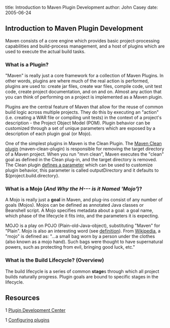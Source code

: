 title: Introduction to Maven Plugin Development
author: John Casey
date: 2005-06-24

<!--
Licensed to the Apache Software Foundation (ASF) under one
or more contributor license agreements.  See the NOTICE file
distributed with this work for additional information
regarding copyright ownership.  The ASF licenses this file
to you under the Apache License, Version 2.0 (the
"License"); you may not use this file except in compliance
with the License.  You may obtain a copy of the License at

    http://www.apache.org/licenses/LICENSE-2.0

Unless required by applicable law or agreed to in writing,
software distributed under the License is distributed on an
"AS IS" BASIS, WITHOUT WARRANTIES OR CONDITIONS OF ANY
KIND, either express or implied.  See the License for the
specific language governing permissions and limitations
under the License.
-->

## Introduction to Maven Plugin Development


 Maven consists of a core engine which provides basic project-processing capabilities and build-process management, and a host of plugins which are used to execute the actual build tasks.


### What is a Plugin?


 "Maven" is really just a core framework for a collection of Maven Plugins. In other words, plugins are where much of the real action is performed, plugins are used to: create jar files, create war files, compile code, unit test code, create project documentation, and on and on. Almost any action that you can think of performing on a project is implemented as a Maven plugin.


 Plugins are the central feature of Maven that allow for the reuse of common build logic across multiple projects. They do this by executing an "action" (i.e. creating a WAR file or compiling unit tests) in the context of a project's description - the Project Object Model (POM). Plugin behavior can be customized through a set of unique parameters which are exposed by a description of each plugin goal (or Mojo).


 One of the simplest plugins in Maven is the Clean Plugin. The [Maven Clean plugin](../../plugins/maven-clean-plugin/) (maven-clean-plugin) is responsible for removing the target directory of a Maven project. When you run "mvn clean", Maven executes the "clean" goal as defined in the Clean plug-in, and the target directory is removed. The Clean plugin [defines a parameter](../../plugins/maven-clean-plugin/clean-mojo.html) which can be used to customize plugin behavior, this parameter is called outputDirectory and it defaults to $\{project.build.directory\}.



### What is a Mojo (_And Why the H--- is it Named 'Mojo'_)?


 A Mojo is really just a **goal** in Maven, and plug-ins consist of any number of goals (Mojos). Mojos can be defined as annotated Java classes or Beanshell script. A Mojo specifies metadata about a goal: a goal name, which phase of the lifecycle it fits into, and the parameters it is expecting.


 MOJO is a play on POJO (Plain-old-Java-object), substituting "Maven" for "Plain". Mojo is also an interesting word (see [definition](http://www.answers.com/mojo&r=67)). From [Wikipedia](http://www.wikipedia.org), a "mojo" is defined as: "...a small bag worn by a person under the clothes (also known as a mojo hand). Such bags were thought to have supernatural powers, such as protecting from evil, bringing good luck, etc."



### What is the Build Lifecycle? (Overview)


 The build lifecycle is a series of common **stage**s through which all project builds naturally progress. Plugin goals are bound to specific stages in the lifecycle.




## Resources



 1 [Plugin Development Center](/plugin-developers/index.html)

 1 [Configuring plugins](../mini/guide-configuring-plugins.html)


